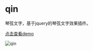 # qin
琴弦文字，基于jquery的琴弦文字效果插件。

[点击查看demo](index.html)

![qin](https://raw.githubusercontent.com/shalldie/qin/master/qin.gif)